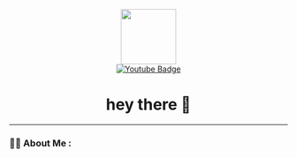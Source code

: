 <div id="header" align="center">
  <img src="https://media.giphy.com/media/M9gbBd9nbDrOTu1Mqx/giphy.gif" width="100"/>
  <div id="badges">
    <a href="https://www.youtube.com/channel/UCB1tZbQVQ7el30Btc5utF-g">
      <img src="https://img.shields.io/badge/YouTube-red?style=for-the-badge&logo=youtube&logoColor=white" alt="Youtube Badge"/>
    </a>
  </div>
  <img src="https://komarev.com/ghpvc/?username=clowniak&style=flat-square&color=blue" alt=""/>
  <h1>
    hey there 👋
  </h1>
</div>

---

### :woman_technologist: About Me :
